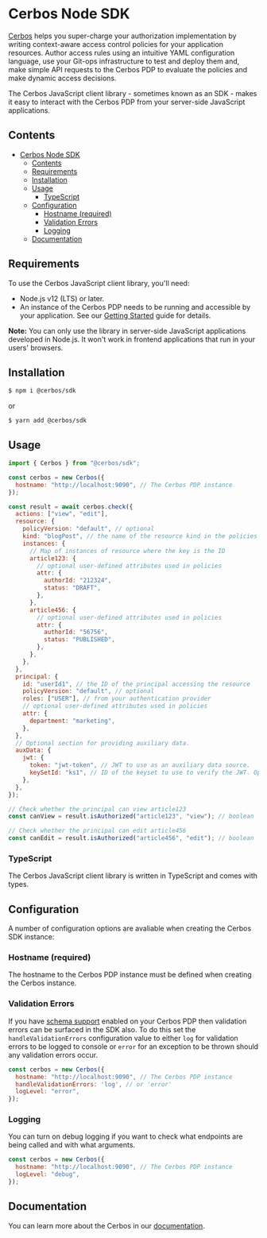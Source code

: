 # Cerbos Node SDK

[Cerbos](https://cerbos.dev) helps you super-charge your authorization implementation by writing context-aware access control policies for your application resources. Author access rules using an intuitive YAML configuration language, use your Git-ops infrastructure to test and deploy them and, make simple API requests to the Cerbos PDP to evaluate the policies and make dynamic access decisions.

The Cerbos JavaScript client library - sometimes known as an SDK - makes it easy to interact with the Cerbos PDP from your server-side JavaScript applications.

## Contents

- [Cerbos Node SDK](#cerbos-node-sdk)
  - [Contents](#contents)
  - [Requirements](#requirements)
  - [Installation](#installation)
  - [Usage](#usage)
    - [TypeScript](#typescript)
  - [Configuration](#configuration)
    - [Hostname (required)](#hostname-required)
    - [Validation Errors](#validation-errors)
    - [Logging](#logging)
  - [Documentation](#documentation)

## Requirements

To use the Cerbos JavaScript client library, you'll need:

- Node.js v12 (LTS) or later.
- An instance of the Cerbos PDP needs to be running and accessible by your application. See our [Getting Started](https://docs.cerbos.dev/cerbos/latest/quickstart.html) guide for details.

**Note:** You can only use the library in server-side JavaScript applications developed in Node.js. It won't work in frontend applications that run in your users' browsers.

## Installation

```sh
$ npm i @cerbos/sdk
```

or

```
$ yarn add @cerbos/sdk
```

## Usage

```js
import { Cerbos } from "@cerbos/sdk";

const cerbos = new Cerbos({
  hostname: "http://localhost:9090", // The Cerbos PDP instance
});

const result = await cerbos.check({
  actions: ["view", "edit"],
  resource: {
    policyVersion: "default", // optional
    kind: "blogPost", // the name of the resource kind in the policies
    instances: {
      // Map of instances of resource where the key is the ID
      article123: {
        // optional user-defined attributes used in policies
        attr: {
          authorId: "212324",
          status: "DRAFT",
        },
      },
      article456: {
        // optional user-defined attributes used in policies
        attr: {
          authorId: "56756",
          status: "PUBLISHED",
        },
      },
    },
  },
  principal: {
    id: "userId1", // the ID of the principal accessing the resource
    policyVersion: "default", // optional
    roles: ["USER"], // from your authentication provider
    // optional user-defined attributes used in policies
    attr: {
      department: "marketing",
    },
  },
  // Optional section for providing auxiliary data.
  auxData: {
    jwt: {
      token: "jwt-token", // JWT to use as an auxiliary data source.
      keySetId: "ks1", // ID of the keyset to use to verify the JWT. Optional if only a single keyset is configured.
    },
  },
});

// Check whether the principal can view article123
const canView = result.isAuthorized("article123", "view"); // boolean

// Check whether the principal can edit article456
const canEdit = result.isAuthorized("article456", "edit"); // boolean
```

### TypeScript

The Cerbos JavaScript client library is written in TypeScript and comes with types.

## Configuration

A number of configuration options are avaliable when creating the Cerbos SDK instance:

### Hostname (required)

The hostname to the Cerbos PDP instance must be defined when creating the Cerbos instance.

### Validation Errors

If you have [schema support](https://docs.cerbos.dev/cerbos/latest/policies/schemas.html) enabled on your Cerbos PDP then validation errors can be surfaced in the SDK also. To do this set the `handleValidationErrors` configuration value to either `log` for validation errors to be logged to console or `error` for an exception to be thrown should any validation errors occur.

```js
const cerbos = new Cerbos({
  hostname: "http://localhost:9090", // The Cerbos PDP instance
  handleValidationErrors: 'log', // or 'error'
  logLevel: "error",
});
```

### Logging

You can turn on debug logging if you want to check what endpoints are being called and with what arguments.

```js
const cerbos = new Cerbos({
  hostname: "http://localhost:9090", // The Cerbos PDP instance
  logLevel: "debug",
});
```

## Documentation

You can learn more about the Cerbos in our [documentation](https://docs.cerbos.dev).
